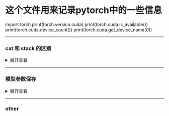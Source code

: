 # 这个文件用来记录pytorch中的一些信息


import torch
print(torch.version.cuda)
print(torch.cuda.is_available())
print(torch.cuda.device_count())
print(torch.cuda.get_device_name(0))







***
### cat 和 stack 的区别
<details>   
<summary>展开查看</summary>
可以用 `x.shape` 和`x.dim`简单的来理解两者的区别

1. cat 用来连接多个张量 
   **dim 可选范围 与原张量维度一致**

    **拼接后的张量在指定的维度上会有增加**———怎么理解这句话？
    （以二维张量为例）指定 dim=0 则最后 的张量 的行数会增加 指定dim=1 则最后张量的列数会增加

    ```python
    x = torch.tensor([[1,2,3]])
    y = torch.tensor([[4,5,6]])

    print(torch.cat((x,y),dim=0))
    print(torch.cat((x,y),dim=1))
    print(torch.cat((x,y),dim=-1))

    """  output:
        tensor([[1, 2, 3],
            [4, 5, 6]])

        tensor([[1, 2, 3, 4, 5, 6]])

        tensor([[1, 2, 3, 4, 5, 6]])

    """
    ```

2. stack 用来叠加  它会在指定的维度上创建一个新的维度
    这意味着stack会在连接的张量之间添加一个新的维度，使得它们变成一个新的子张量。
    通常在需要将多个张量叠加在一起并保持它们的独立性时使用。

    dim = 0  比较好理解 相当于新创了一个维度 然后将两个张量放了进去

    https://zhuanlan.zhihu.com/p/365414757
    `x.shape` 用这个可以比较容易地看出区别 
    

    **dim 可选范围 原张量维度+1**
    ```python
    x = torch.tensor([[1,2,3],[11,22,33]])
    y = torch.tensor([[4,5,6],[44,55,66]])

    print(f"x.shape:{x.shape}")
    print(f"y.shape:{y.shape}")

    print("====================================")
    a =torch.stack((x,y),dim=0)
    print(f"a.shape:{a.shape},a:{a}")
    b = torch.stack((x,y),dim=1)
    print(f"b.shape:{b.shape},b:{b}")
    c = torch.stack((x,y),dim=2)
    print(f"c.shape:{c.shape},c:{c}")
    print(torch.stack((x,y),dim=-1))

    """  output:
        x.shape:torch.Size([2, 3])
        y.shape:torch.Size([2, 3])
        ====================================
        a.shape:torch.Size([2, 2, 3]),a:tensor([[[ 1,  2,  3],
                                                    [11, 22, 33]],

                                                    [[ 4,  5,  6],
                                                    [44, 55, 66]]])
        b.shape:torch.Size([2, 2, 3]),b:tensor([[[ 1,  2,  3],
                                                    [ 4,  5,  6]],

                                                    [[11, 22, 33],
                                                    [44, 55, 66]]])
        c.shape:torch.Size([2, 3, 2]),c:tensor([[[ 1,  4],
                                                    [ 2,  5],
                                                    [ 3,  6]],

                                                    [[11, 44],
                                                    [22, 55],
                                                    [33, 66]]])
        tensor([[[ 1,  4],
                [ 2,  5],
                [ 3,  6]],

                [[11, 44],
                [22, 55],
                [33, 66]]])

    """
    ```

</details>

***
### 模型参数保存
<details>   
<summary>展开查看</summary>
1. PyTorch 格式:
   * PyTorch通常使用.pt或.pth文件保存模型，这些文件可以包含模型的结构（如果保存了整个模型）和状态字典，即模型的参数（权重和偏差）。
   * 使用torch.save()来保存模型的状态字典或整个模型，使用torch.load()来加载。
   * 当保存整个模型时，PyTorch会序列化模型的类定义以及状态字典。

2. Hugging Face Transformers 格式:
   * Hugging Face Transformers 库在保存模型时通常会创建一个目录，而不是单一的文件。在这个目录中，它保存了多个文件，包括模型权重、配置文件和可能的额外文件，如词汇表或特定于任务的额外信息。
   * 模型权重通常保存在一个名为pytorch_model.bin的文件中，配置信息保存在config.json中，词汇表（对于某些模型类型）保存在vocab.json或类似的文件中。
   * Hugging Face 提供了save_pretrained()和from_pretrained()方法来分别保存和加载模型。这些方法处理包含必要信息的文件夹，以确保模型可以正确地被再次加载和使用。

尽管Hugging Face Transformers 库是建立在PyTorch之上的，但它添加了额外的便利性和标准化。例如，from_pretrained()方法允许直接从Hugging Face的模型仓库加载预训练模型，这在原生的PyTorch中不是直接支持的。

总结一下，PyTorch格式通常指的是用于存储模型状态的.pt或.pth文件，而Hugging Face格式则涉及保存和加载包括模型权重、配置和词汇表在内的整个目录结构。
</details>



***
### other

